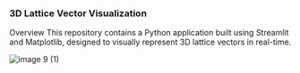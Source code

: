 ### 3D Lattice Vector Visualization
Overview
This repository contains a Python application built using Streamlit and Matplotlib, designed to visually represent 3D lattice vectors in real-time. 

![image 9 (1)](https://github.com/CarlSaganPhD/3D-lattice-viz/assets/81494065/3b9d22bd-ddca-4e45-8756-4eb644b32e43)
